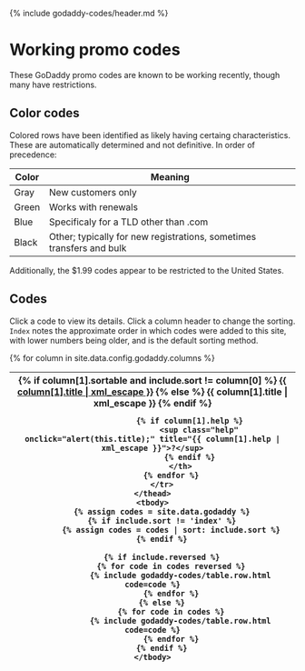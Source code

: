 {% include godaddy-codes/header.md %}

# Working promo codes #

These GoDaddy promo codes are known to be working recently, though many have restrictions.

## Color codes ##

Colored rows have been identified as likely having certaing characteristics.  These are automatically determined and not definitive.  In order of precedence:

Color                              | Meaning
---------------------------------- | -------
<span class="new-only">Gray</span> | New customers only
<span class="renewal">Green</span> | Works with renewals
<span class="non-com">Blue</span>  | Specificaly for a TLD other than .com
<span>Black</span>                 | Other; typically for new registrations, sometimes transfers and bulk

Additionally, the $1.99 codes appear to be restricted to the United States.

## Codes ##

Click a code to view its details.  Click a column header to change the sorting.  `Index` notes the approximate order in which codes were added to this site, with lower numbers being older, and is the default sorting method.

<table>
	<thead>
		<tr>
			{% for column in site.data.config.godaddy.columns %}
				<th>
					{% if column[1].sortable and include.sort != column[0] %}
						<a href="{{ site.baseurl }}/godaddy-codes/by-{{ column[0] }}.html" title="Sort by {{ column[1].title | xml_escape }}">{{ column[1].title | xml_escape }}</a>
					{% else %}
						{{ column[1].title | xml_escape }}
					{% endif %}

					{% if column[1].help %}
						<sup class="help" onclick="alert(this.title);" title="{{ column[1].help | xml_escape }}">?</sup>
					{% endif %}
				</th>
			{% endfor %}
		</tr>
	</thead>
	<tbody>
		{% assign codes = site.data.godaddy %}
		{% if include.sort != 'index' %}
			{% assign codes = codes | sort: include.sort %}
		{% endif %}

		{% if include.reversed %}
			{% for code in codes reversed %}
				{% include godaddy-codes/table.row.html code=code %}
			{% endfor %}
		{% else %}
			{% for code in codes %}
				{% include godaddy-codes/table.row.html code=code %}
			{% endfor %}
		{% endif %}
	</tbody>
</table>
